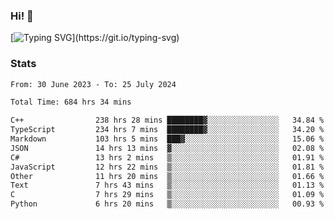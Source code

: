### Hi!  👋

[![Typing SVG](https://readme-typing-svg.herokuapp.com?font=Fira+Code&pause=1000&width=435&lines=Hello!+I'm+Texiwustion.)](https://git.io/typing-svg)

### Stats

<!--START_SECTION:waka-->

```txt
From: 30 June 2023 - To: 25 July 2024

Total Time: 684 hrs 34 mins

C++                238 hrs 28 mins ████████▓░░░░░░░░░░░░░░░░   34.84 %
TypeScript         234 hrs 7 mins  ████████▓░░░░░░░░░░░░░░░░   34.20 %
Markdown           103 hrs 5 mins  ███▓░░░░░░░░░░░░░░░░░░░░░   15.06 %
JSON               14 hrs 13 mins  ▓░░░░░░░░░░░░░░░░░░░░░░░░   02.08 %
C#                 13 hrs 2 mins   ▒░░░░░░░░░░░░░░░░░░░░░░░░   01.91 %
JavaScript         12 hrs 22 mins  ▒░░░░░░░░░░░░░░░░░░░░░░░░   01.81 %
Other              11 hrs 20 mins  ▒░░░░░░░░░░░░░░░░░░░░░░░░   01.66 %
Text               7 hrs 43 mins   ▒░░░░░░░░░░░░░░░░░░░░░░░░   01.13 %
C                  7 hrs 29 mins   ▒░░░░░░░░░░░░░░░░░░░░░░░░   01.09 %
Python             6 hrs 20 mins   ▒░░░░░░░░░░░░░░░░░░░░░░░░   00.93 %
```

<!--END_SECTION:waka-->
